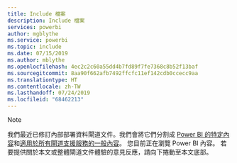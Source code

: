 ```yaml
---
title: Include 檔案
description: Include 檔案
services: powerbi
author: mgblythe
ms.service: powerbi
ms.topic: include
ms.date: 07/15/2019
ms.author: mblythe
ms.openlocfilehash: 4ec2c2c60a55dd4b7fd89f7fe7368c8b52f13baf
ms.sourcegitcommit: 8aa90f662afb7492ffcfc11ef142cdb0ccecc9aa
ms.translationtype: HT
ms.contentlocale: zh-TW
ms.lasthandoff: 07/24/2019
ms.locfileid: "68462213"
---
```

> [!NOTE]
> 我們最近已修訂內部部署資料閘道文件。我們會將它們分割成 [Power BI 的特定內容](/power-bi/service-gateway-onprem)和[適用於所有閘道支援服務的一般內容](/data-integration/gateway/service-gateway-onprem)。 您目前正在瀏覽 Power BI 內容。 若要提供關於本文或整體閘道文件體驗的意見反應，請向下捲動至本文底部。